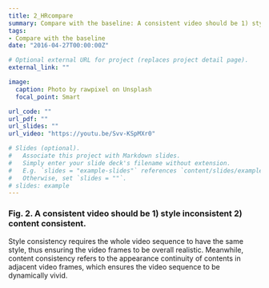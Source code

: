 ```yaml
---
title: 2_HRcompare
summary: Compare with the baseline: A consistent video should be 1) style inconsistent 2) content consistent. 
tags:
- Compare with the baseline
date: "2016-04-27T00:00:00Z"

# Optional external URL for project (replaces project detail page).
external_link: ""

image:
  caption: Photo by rawpixel on Unsplash
  focal_point: Smart

url_code: ""
url_pdf: ""
url_slides: ""
url_video: "https://youtu.be/Svv-KSpMXr0"

# Slides (optional).
#   Associate this project with Markdown slides.
#   Simply enter your slide deck's filename without extension.
#   E.g. `slides = "example-slides"` references `content/slides/example-slides.md`.
#   Otherwise, set `slides = ""`.
# slides: example
---
```


### Fig. 2. A consistent video should be 1) style inconsistent 2) content consistent. 
Style consistency requires the whole video sequence to have the same style, thus ensuring the video frames to be overall realistic. Meanwhile, content consistency refers to the appearance continuity of contents in adjacent video frames, which ensures the video sequence to be dynamically vivid.
